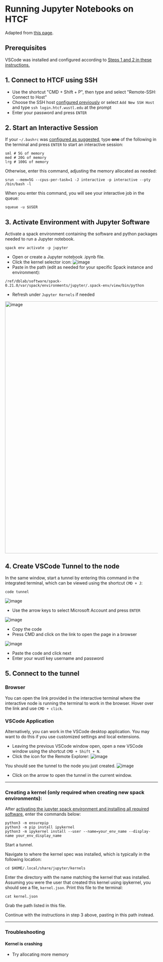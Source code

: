 # Running Jupyter Notebooks on HTCF
Adapted from [this page](https://kb.uconn.edu/space/SH/26626326576/Visual+Studio+Code+(VSCode)+Guide#:~:text=A%20common%20method%20of%20using,standard%20SLURM%20job%20scheduling%20process).

## Prerequisites
VSCode was installed and configured according to [Steps 1 and 2 in these instructions.](https://github.com/dbaldridge-lab/htcf/blob/main/vscode.md)

## 1. Connect to HTCF using SSH
- Use the shortcut "CMD + Shift + P", then type and select "Remote-SSH: Connect to Host"
- Choose the SSH host [configured previously](https://github.com/dbaldridge-lab/htcf/blob/main/vscode.md#4-configuring-ssh) or select `Add New SSH Host` and type `ssh login.htcf.wustl.edu` at the prompt
- Enter your password and press `ENTER`

## 2. Start an Interactive Session
If your `~/.bashrc` was [configured as suggested](https://github.com/dbaldridge-lab/htcf/blob/main/bashrc-howto.md), type **one** of the following in the terminal and press `ENTER` to start an interactive session:
```
sml # 5G of memory
med # 20G of memory
lrg # 100G of memory
```

Otherwise, enter this command, adjusting the memory allocated as needed:
```
srun --mem=5G --cpus-per-task=1 -J interactive -p interactive --pty /bin/bash -l
```

When you enter this command, you will see your interactive job in the queue:
```
squeue -u $USER
```

## 3. Activate Environment with Jupyter Software

Activate a spack environment containing the software and python packages needed to run a Jupyter notebook. 
```
spack env activate -p jupyter
```
- Open or create a Jupyter notebook .ipynb file.
- Click the kernel selector icon:
![image](https://github.com/dbaldridge-lab/htcf/assets/50468813/bf38db53-b56f-4107-907e-65aa8b159be4)
- Paste in the path (edit as needed for your specific Spack instance and environment):
```
/ref/dblab/software/spack-0.21.0/var/spack/environments/jupyter/.spack-env/view/bin/python
```
- Refresh under `Jupyter Kernels` if needed
<img width="830" alt="image" src="https://github.com/dbaldridge-lab/htcf/assets/50468813/35b5527f-93ba-4359-98ff-be02d37100e2">

## 4. Create VSCode Tunnel to the node

In the same window, start a tunnel by entering this command in the integrated terminal, which can be viewed using the shortcut `CMD + J`:
```
code tunnel
```

![image](https://github.com/dbaldridge-lab/htcf/assets/50468813/030b9235-2420-4d48-ad5f-2ce31d95c252)

 - Use the arrow keys to select Microsoft Account and press `ENTER`

 ![image](https://github.com/dbaldridge-lab/htcf/assets/50468813/169cc694-46b8-480b-9788-86fdfbd6e4b9)

 - Copy the code
 - Press CMD and click on the link to open the page in a browser
   
 ![image](https://github.com/dbaldridge-lab/htcf/assets/50468813/85ca0ab3-72c7-45db-aa22-f1e5ca4678ff)
- Paste the code and click next
- Enter your wustl key username and password

## 5. Connect to the tunnel
### Browser
You can open the link provided in the interactive terminal where the interactive node is running the terminal to work in the browser. Hover over the link and use `CMD + click`.

### VSCode Application
Alternatively, you can work in the VSCode desktop application. You may want to do this if you use customized settings and local extensions.
- Leaving the previous VSCode window open, open a new VSCode window using the shortcut `CMD + Shift + N`.
- Click the icon for the Remote Explorer:
![image](https://github.com/dbaldridge-lab/htcf/assets/50468813/02779d19-a100-43ad-8e23-26f15c17463a)

You should see the tunnel to the node you just created.
![image](https://github.com/dbaldridge-lab/htcf/assets/50468813/295da8d0-444b-4a12-8cfa-f5a0a784e3bb)
- Click on the arrow to open the tunnel in the current window.

---

### Creating a kernel (only required when creating new spack environments):

After [activating the jupyter spack environment and installing all required software](https://github.com/dbaldridge-lab/htcf/blob/main/spack.md#creating-a-new-environment), enter the commands below: 

```
python3 -m ensurepip
python3 -m pip install ipykernel
python3 -m ipykernel install --user --name=your_env_name --display-name your_env_display_name
```

Start a tunnel.

Navigate to where the kernel spec was installed, which is typically in the following location:
```
cd $HOME/.local/share/jupyter/kernels
```

Enter the directory with the name matching the kernel that was installed. Assuming you were the user that created this kernel using ipykernel, you should see a file, `kernel.json`. Print this file to the terminal:
```
cat kernel.json
```
Grab the path listed in this file.

Continue with the instructions in step 3 above, pasting in this path instead.

---
### Troubleshooting

#### Kernel is crashing
- Try allocating more memory











